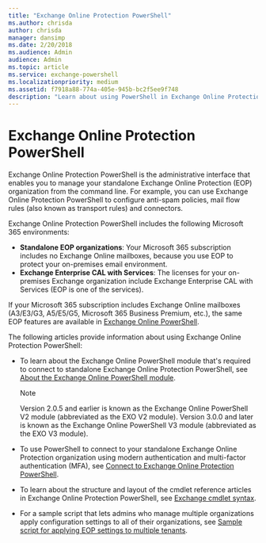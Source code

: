 ```yaml
---
title: "Exchange Online Protection PowerShell"
ms.author: chrisda
author: chrisda
manager: dansimp
ms.date: 2/20/2018
ms.audience: Admin
audience: Admin
ms.topic: article
ms.service: exchange-powershell
ms.localizationpriority: medium
ms.assetid: f7918a88-774a-405e-945b-bc2f5ee9f748
description: "Learn about using PowerShell in Exchange Online Protection"
---
```


# Exchange Online Protection PowerShell

Exchange Online Protection PowerShell is the administrative interface that enables you to manage your standalone Exchange Online Protection (EOP) organization from the command line. For example, you can use Exchange Online Protection PowerShell to configure anti-spam policies, mail flow rules (also known as transport rules) and connectors.

Exchange Online Protection PowerShell includes the following Microsoft 365 environments:

- **Standalone EOP organizations**: Your Microsoft 365 subscription includes no Exchange Online mailboxes, because you use EOP to protect your on-premises email environment.
- **Exchange Enterprise CAL with Services**: The licenses for your on-premises Exchange organization include Exchange Enterprise CAL with Services (EOP is one of the services).

If your Microsoft 365 subscription includes Exchange Online mailboxes (A3/E3/G3, A5/E5/G5, Microsoft 365 Business Premium, etc.), the same EOP features are available in [Exchange Online PowerShell](exchange-online-powershell.md).

The following articles provide information about using Exchange Online Protection PowerShell:

- To learn about the Exchange Online PowerShell module that's required to connect to standalone Exchange Online Protection PowerShell, see [About the Exchange Online PowerShell module](exchange-online-powershell-v2.md).

  > [!NOTE]
  > Version 2.0.5 and earlier is known as the Exchange Online PowerShell V2 module (abbreviated as the EXO V2 module). Version 3.0.0 and later is known as the Exchange Online PowerShell V3 module (abbreviated as the EXO V3 module).

- To use PowerShell to connect to your standalone Exchange Online Protection organization using modern authentication and multi-factor authentication (MFA), see [Connect to Exchange Online Protection PowerShell](connect-to-exchange-online-protection-powershell.md).

- To learn about the structure and layout of the cmdlet reference articles in Exchange Online Protection PowerShell, see [Exchange cmdlet syntax](exchange-cmdlet-syntax.md).

- For a sample script that lets admins who manage multiple organizations apply configuration settings to all of their organizations, see [Sample script for applying EOP settings to multiple tenants](/exchange/standalone-eop/sample-script-standalone-eop-settings-to-multiple-tenants).
